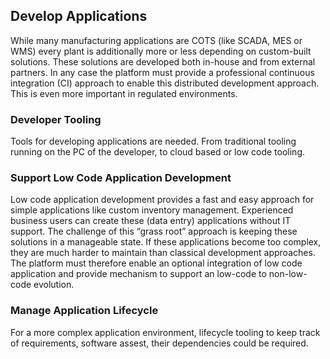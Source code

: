 ## Develop Applications

While many manufacturing applications are COTS (like SCADA, MES or WMS)
every plant is additionally more or less depending on custom-built
solutions. These solutions are developed both in-house and from external
partners. In any case the platform must provide a professional
continuous integration (CI) approach to enable this distributed
development approach. This is even more important in regulated
environments.

### Developer Tooling

Tools for developing applications are needed. From traditional tooling
running on the PC of the developer, to cloud based or low code tooling.

### Support Low Code Application Development

Low code application development provides a fast and easy approach for
simple applications like custom inventory management. Experienced
business users can create these (data entry) applications without IT
support. The challenge of this “grass root” approach is keeping these
solutions in a manageable state. If these applications become too
complex, they are much harder to maintain than classical development
approaches. The platform must therefore enable an optional integration
of low code application and provide mechanism to support an low-code to
non-low-code evolution.

### Manage Application Lifecycle

For a more complex application environment, lifecycle tooling to keep
track of requirements, software assest, their dependencies could be
required.
